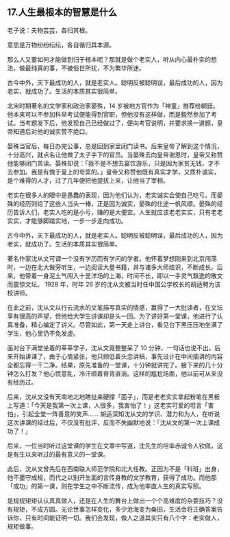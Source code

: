 ## 17.人生最根本的智慧是什么
老子说：夫物芸芸，各归其根。


意思是万物纷纷纭纭，各自循归其本源。


那么人又要如何才能做到归于根本呢？那就是做个老实人，听从内心最朴实的想法，做最纯真的事，不被俗世所扰，不为繁华所迷。


古今中外，天下最成功的人，就是老实人。聪明反被聪明误，最后成功的人，因为老实，就成功了。生活的本质其实很简单。


北宋时期著名的文学家和政治家晏殊，14 岁被地方官作为「神童」推荐给朝廷。他本来可以不参加科举考试便能得到官职，但他没有这样做，而是毅然参加了考试。当考题发下后，他发现自己已经做过了，便向考官说明，并要求换一道题，皇帝知道后对他的诚实赞不绝口。


晏殊当官后，每日办完公事，总是回到家里闭门读书。后来皇帝了解到这个情况，十分高兴，就点名让他做了太子手下的官员。当晏殊去向皇帝谢恩时，皇帝又称赞他能够闭门苦读。晏殊却说：「我不是不想去宴饮游乐，只是因为家贫无钱，才不去参加。我是有愧于皇上的夸奖的。」皇帝又称赞他既有真实才学，又质朴诚实，是个难得的人才，过了几年便把他提拔上来，让他当了宰相。


老实在很多人的眼中是愚蠢的表现，因为他们认为，老实诚实会使自己吃亏。而晏殊的经历则给了这些人当头一棒，正是因为诚实，晏殊的仕途一帆风顺。晏殊的经历告诉人们，老实人吃的是小亏，赚的是大便宜。人生就应该老老实实，只有老老实实，才能够脚踏实地，一步一步走向成功。


古今中外，天下最成功的人，就是老实人。聪明反被聪明误，最后成功的人，因为老实，就成功了。生活的本质其实很简单。


著名作家沈从文可谓一个没有学历而有学问的学者。他怀着梦想刚来到北京闯荡时，一边在北大做旁听生，一边阅读大量书籍，并与诸多大师结识，不断成长。后来，他带着一身泥土气闯入十里洋场的上海，时间不长，即以一手灵气飘逸的散文而震惊文坛。 1928 年，时年 26 岁的沈从文被当时任中国公学校长的胡适聘为该校讲师。


在此之前，沈从文以行云流水的文笔描写真实的情感，赢得了一大批读者，在文坛享有很高的声望，但他给大学生讲课却是头一回。为了讲好第一堂课，他进行了认真准备，精心编定了讲义。尽管如此，第一天走上讲台，看见台下黑压压地坐满了学生，他心里仍不免发虚。


面对台下满堂坐着的莘莘学子，沈从文竟整整呆了 10 分钟，一句话也说不出。后来开始讲课了，由于心情紧张，他只顾低着头念讲稿，事先设计在中间插讲的内容全都忘得一干二净。结果，原先准备的一堂课，十分钟就讲完了。接下来的几十分钟怎么打发？他心慌意乱，冷汗顺着脊背直淌。这样的尴尬场面，他以前可从来没有经历过。


后来，沈从文没有天南地北地瞎扯来硬撑「面子」，而是老老实实拿起粉笔在黑板上写道：「今天是我第一次上课，人很多，我害怕了！」这老实可爱的坦言「害怕」，引起全堂一阵善意的笑声…… 胡适深知沈从文的学识、潜力和为人，在听说这次讲课的经过后，不仅没有批评，反而不失幽默地说：「沈从文的第一次上课成功了！」


后来，一位当时听过这堂课的学生在文章中写道，沈先生的坦率赤诚令人钦佩，这是有生以来听过的最有意义的一堂课。


此后，沈从文曾先后在西南联大师范学院和北大任教。正因为不是「科班」出身，他不墨守成规，而代之以别开生面的言传身教的文学教育，获得了成功。而他那「成功」的第一课，则在学生之中不断流传，成为他率直人生的真实写照。


是规规矩矩认认真真做人，还是在人生的舞台上做出一个个高难度的杂耍技巧？没有规矩，不成方圆。无论世事怎样变化，多少沧海变为桑田，生活会将正确答案告诉你，只有时间能证明一切。我们会发现，做人之道其实只有八个字：老实做人，规矩做事。

